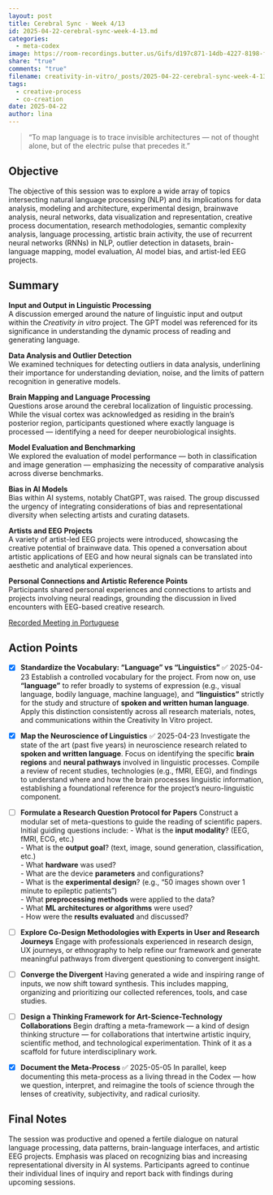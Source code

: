 ```yaml
---
layout: post
title: Cerebral Sync - Week 4/13
id: 2025-04-22-cerebral-sync-week-4-13.md
categories:
  - meta-codex
image: https://room-recordings.butter.us/Gifs/d197c871-14db-4227-8198-f36ca67e6651/output_4.gif
share: "true"
comments: "true"
filename: creativity-in-vitro/_posts/2025-04-22-cerebral-sync-week-4-13.md
tags:
  - creative-process
  - co-creation
date: 2025-04-22
author: lina
---
```


> “To map language is to trace invisible architectures — not of thought alone, but of the electric pulse that precedes it.”

## **Objective**

The objective of this session was to explore a wide array of topics intersecting natural language processing (NLP) and its implications for data analysis, modeling and architecture, experimental design, brainwave analysis, neural networks, data visualization and representation, creative process documentation, research methodologies, semantic complexity analysis, language processing, artistic brain activity, the use of recurrent neural networks (RNNs) in NLP, outlier detection in datasets, brain-language mapping, model evaluation, AI model bias, and artist-led EEG projects.

## **Summary**

**Input and Output in Linguistic Processing**  
A discussion emerged around the nature of linguistic input and output within the _Creativity in vitro_ project. The GPT model was referenced for its significance in understanding the dynamic process of reading and generating language.

**Data Analysis and Outlier Detection**  
We examined techniques for detecting outliers in data analysis, underlining their importance for understanding deviation, noise, and the limits of pattern recognition in generative models.

**Brain Mapping and Language Processing**  
Questions arose around the cerebral localization of linguistic processing. While the visual cortex was acknowledged as residing in the brain’s posterior region, participants questioned where exactly language is processed — identifying a need for deeper neurobiological insights.

**Model Evaluation and Benchmarking**  
We explored the evaluation of model performance — both in classification and image generation — emphasizing the necessity of comparative analysis across diverse benchmarks.

**Bias in AI Models**  
Bias within AI systems, notably ChatGPT, was raised. The group discussed the urgency of integrating considerations of bias and representational diversity when selecting artists and curating datasets.

**Artists and EEG Projects**  
A variety of artist-led EEG projects were introduced, showcasing the creative potential of brainwave data. This opened a conversation about artistic applications of EEG and how neural signals can be translated into aesthetic and analytical experiences.

**Personal Connections and Artistic Reference Points**  
Participants shared personal experiences and connections to artists and projects involving neural readings, grounding the discussion in lived encounters with EEG-based creative research.

[Recorded Meeting in Portuguese](https://share.butter.us/recap/c8c6a416-d7a5-4e1d-9a37-8149c7807018)

## Action Points

- [x] **Standardize the Vocabulary: “Language” vs “Linguistics”** ✅ 2025-04-23
	Establish a controlled vocabulary for the project. From now on, use **“language”** to refer broadly to systems of expression (e.g., visual language, bodily language, machine language), and **“linguistics”** strictly for the study and structure of **spoken and written human language**. Apply this distinction consistently across all research materials, notes, and communications within the Creativity In Vitro project.
	
 - [x] **Map the Neuroscience of Linguistics** ✅ 2025-04-23
	 Investigate the state of the art (past five years) in neuroscience research related to **spoken and written language**. Focus on identifying the specific **brain regions** and **neural pathways** involved in linguistic processes. Compile a review of recent studies, technologies (e.g., fMRI, EEG), and findings to understand where and how the brain processes linguistic information, establishing a foundational reference for the project’s neuro-linguistic component.

- [ ] **Formulate a Research Question Protocol for Papers**
	Construct a modular set of meta-questions to guide the reading of scientific papers. Initial guiding questions include:
	   - What is the **input modality**? (EEG, fMRI, ECG, etc.)  
	   - What is the **output goal**? (text, image, sound generation, classification, etc.)  
	   - What **hardware** was used?  
	   - What are the device **parameters** and configurations?  
	   - What is the **experimental design**? (e.g., “50 images shown over 1 minute to epileptic patients”)  
	   - What **preprocessing methods** were applied to the data?  
	   - What **ML architectures or algorithms** were used?  
	   - How were the **results evaluated** and discussed?

- [ ] **Explore Co-Design Methodologies with Experts in User and Research Journeys**
	Engage with professionals experienced in research design, UX journeys, or ethnography to help refine our framework and generate meaningful pathways from divergent questioning to convergent insight.

- [ ] **Converge the Divergent**
	Having generated a wide and inspiring range of inputs, we now shift toward synthesis. This includes mapping, organizing and prioritizing our collected references, tools, and case studies.

- [ ] **Design a Thinking Framework for Art-Science-Technology Collaborations**
	Begin drafting a meta-framework — a kind of design thinking structure — for collaborations that intertwine artistic inquiry, scientific method, and technological experimentation. Think of it as a scaffold for future interdisciplinary work.

- [x] **Document the Meta-Process** ✅ 2025-05-05
	In parallel, keep documenting this meta-process as a living thread in the Codex — how we question, interpret, and reimagine the tools of science through the lenses of creativity, subjectivity, and radical curiosity.

## **Final Notes**

The session was productive and opened a fertile dialogue on natural language processing, data patterns, brain-language interfaces, and artistic EEG projects. Emphasis was placed on recognizing bias and increasing representational diversity in AI systems. Participants agreed to continue their individual lines of inquiry and report back with findings during upcoming sessions.